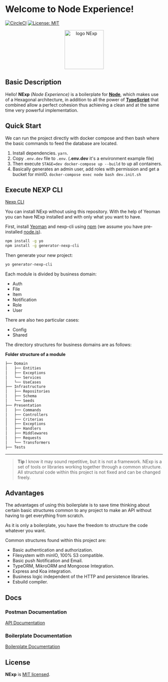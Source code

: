# Welcome to Node Experience!

[![CircleCI](https://circleci.com/gh/DigiChanges/node-experience/tree/master.svg?style=svg)](https://circleci.com/gh/DigiChanges/node-experience/tree/master)
[![License: MIT](https://img.shields.io/badge/License-MIT-yellow.svg?style=flat-square)](https://github.com/DigiChanges/node-experience/blob/master/LICENSE)

<div style="text-align:center">
    <img width="125" src="https://raw.githubusercontent.com/DigiChanges/node-experience/docs/RABC/readme/NExp.svg" alt="logo NExp">
</div>

## Basic Description
Hello! **NExp** *(Node Experience)* is a boilerplate for [**Node**](https://nodejs.org/en/), which makes use of a Hexagonal architecture, in addition to all the power of [**TypeScript**](https://www.typescriptlang.org/) that combined allow a perfect cohesion thus achieving a clean and at the same time very powerful implementation.

## Quick Start

We can run the project directly with docker compose and then bash where the basic commands to feed the database are located.

1. Install dependencies. `yarn`.
2. Copy `.env.dev` file to `.env`. (**.env.dev** it's a environment example file)
3. Then execute `STAGE=dev docker-compose up --build` to up all containers.
4. Basically generates an admin user, add roles with permission and get a bucket for minIO. `docker-compose exec node bash dev.init.sh`

## Execute NEXP CLI

[Nexp CLI](https://github.com/DigiChanges/nexp-cli)

You can install NExp without using this repository. With the help of Yeoman you can have NExp installed and with only what you want to have.

First, install [Yeoman](http://yeoman.io) and nexp-cli using [npm](https://www.npmjs.com/) (we assume you have pre-installed [node.js](https://nodejs.org/)).

```bash
npm install -g yo
npm install -g generator-nexp-cli
```

Then generate your new project:

```bash
yo generator-nexp-cli
```
Each module is divided by business domain:

- Auth
- File
- Item
- Notification
- Role
- User

There are also two particular cases:

- Config
- Shared

The directory structures for business domains are as follows: 

**Folder structure of a module**

```sh 
├── Domain
│   ├── Entities
│   ├── Exceptions
│   └── Services
│   └── UseCases
├── Infrastructure
│   ├── Repositories
│   ├── Schema
│   └── Seeds
├── Presentation
│   ├── Commands
│   ├── Controllers
│   ├── Criterias
│   ├── Exceptions
│   ├── Handlers
│   ├── Middlewares
│   ├── Requests
│   └── Transformers
├── Tests
 ```

---

> **Tip** I know it may sound repetitive, but it is not a framework. NExp is a set of tools or libraries working together through a common structure. All structural code within this project is not fixed and can be changed freely.

## Advantages

The advantages of using this boilerplate is to save time thinking about certain basic structures common to any project to make an API without having to get everything from scratch. 

As it is only a boilerplate, you have the freedom to structure the code whatever you want.

Common structures found within this project are: 

- Basic authentication and authorization.
- Filesystem with minIO, 100% S3 compatible.
- Basic push Notification and Email.
- TypeORM, MikroORM and Mongoose Integration.
- Express and Koa integration.
- Business logic independent of the HTTP and persistence libraries. 
- Esbuild compiler. 

## Docs

### Postman Documentation

[API Documentation](https://documenter.getpostman.com/view/10426172/Tz5je15Z)

### Boilerplate Documentation

[Boilerplate Documentation](https://digichanges.github.io/node-experience)

## License

**NExp** is [MIT licensed](LICENSE).

